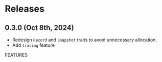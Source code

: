 # Releases

## 0.3.0 (Oct 8th, 2024)

- Redesign `Record` and `Snapshot` traits to avoid unnecessary allocation.
- Add `tracing` feature

FEATURES
